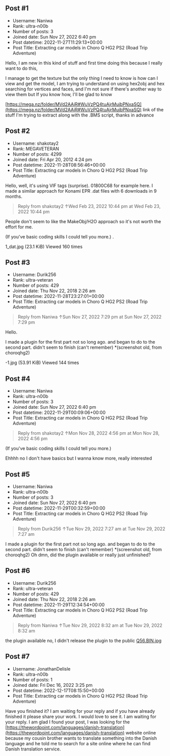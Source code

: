 ## Post #1
- Username: Naniwa
- Rank: ultra-n00b
- Number of posts: 3
- Joined date: Sun Nov 27, 2022 6:40 pm
- Post datetime: 2022-11-27T11:29:13+00:00
- Post Title: Extracting car models in Choro Q HG2 PS2 (Road Trip Adventure)

Hello, I am new in this kind of stuff and first time doing this because I really want to do this,

I manage to get the texture but the only thing I need to know is how can I view and get the model, I am trying to understand on using hex2obj and hex searching for vertices and faces, and I'm not sure if there's another way to view them but If you know how, I'll be glad to know

[https://mega.nz/folder/MVd2AAjR#WuVzPQ4tuAjrMujbPNxaSQ](https://mega.nz/folder/MVd2AAjR#WuVzPQ4tuAjrMujbPNxaSQ)
link of the stuff I'm trying to extract along with the .BMS script, thanks in advance
## Post #2
- Username: shakotay2
- Rank: MEGAVETERAN
- Number of posts: 4299
- Joined date: Fri Apr 20, 2012 4:24 pm
- Post datetime: 2022-11-28T08:56:46+00:00
- Post Title: Extracting car models in Choro Q HG2 PS2 (Road Trip Adventure)

Hello, well, it's using VIF tags (surprise). 01800C68 for example here. I made a similar approach for Konami EPR .dat files with 6 downloads in 9 months. 

> Reply from shakotay2 ↑Wed Feb 23, 2022 10:44 pm at Wed Feb 23, 2022 10:44 pm
>
> 
People don't seem to like the MakeObj/H2O approach so it's not worth the effort for me.

(If you've basic coding skills I could tell you more.)
.



1_dat.jpg (23.1 KiB) Viewed 160 times
## Post #3
- Username: Durik256
- Rank: ultra-veteran
- Number of posts: 429
- Joined date: Thu Nov 22, 2018 2:26 am
- Post datetime: 2022-11-28T23:27:01+00:00
- Post Title: Extracting car models in Choro Q HG2 PS2 (Road Trip Adventure)

> Reply from Naniwa ↑Sun Nov 27, 2022 7:29 pm at Sun Nov 27, 2022 7:29 pm
>
> 
Hello.

I made a plugin for the first part not so long ago.  and began to do to the second part.  didn't seem to finish (can't remember)
*(screenshot old, from choroqhg2)



-1.jpg (53.91 KiB) Viewed 144 times
## Post #4
- Username: Naniwa
- Rank: ultra-n00b
- Number of posts: 3
- Joined date: Sun Nov 27, 2022 6:40 pm
- Post datetime: 2022-11-29T00:09:06+00:00
- Post Title: Extracting car models in Choro Q HG2 PS2 (Road Trip Adventure)

> Reply from shakotay2 ↑Mon Nov 28, 2022 4:56 pm at Mon Nov 28, 2022 4:56 pm
>
> 
(If you've basic coding skills I could tell you more.)

Ehhhh no I don't have basics but I wanna know more, really interested
## Post #5
- Username: Naniwa
- Rank: ultra-n00b
- Number of posts: 3
- Joined date: Sun Nov 27, 2022 6:40 pm
- Post datetime: 2022-11-29T00:32:59+00:00
- Post Title: Extracting car models in Choro Q HG2 PS2 (Road Trip Adventure)

> Reply from Durik256 ↑Tue Nov 29, 2022 7:27 am at Tue Nov 29, 2022 7:27 am
>
> 
I made a plugin for the first part not so long ago.  and began to do to the second part.  didn't seem to finish (can't remember)
*(screenshot old, from choroqhg2)
Oh dmn, did the plugin available or really just unfinished?
## Post #6
- Username: Durik256
- Rank: ultra-veteran
- Number of posts: 429
- Joined date: Thu Nov 22, 2018 2:26 am
- Post datetime: 2022-11-29T12:34:54+00:00
- Post Title: Extracting car models in Choro Q HG2 PS2 (Road Trip Adventure)

> Reply from Naniwa ↑Tue Nov 29, 2022 8:32 am at Tue Nov 29, 2022 8:32 am
>
> 
the plugin available
no, I didn't release the plugin to the public
[Q56.BIN.jpg](https://xentaxbackup.github.io/file/23083_Q56.BIN.jpg)
## Post #7
- Username: JonathanDelisle
- Rank: ultra-n00b
- Number of posts: 1
- Joined date: Fri Dec 16, 2022 3:25 pm
- Post datetime: 2022-12-17T08:15:50+00:00
- Post Title: Extracting car models in Choro Q HG2 PS2 (Road Trip Adventure)

Have you finished it? I am waiting for your reply and if you have already finished it please share your work. I would love to see it. I am waiting for your reply. I am glad I found your post, I was looking for the [https://thewordpoint.com/languages/danish-translation](https://thewordpoint.com/languages/danish-translation) website online because my cousin brother wants to translate something into the Danish language and he told me to search for a site online where he can find Danish translation service.
